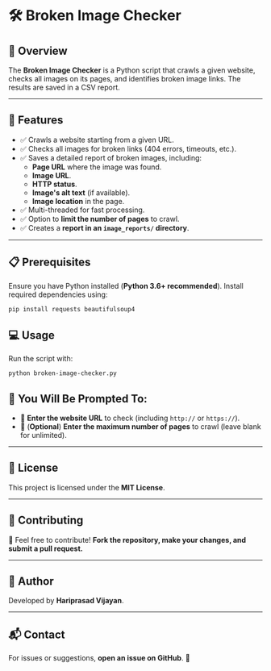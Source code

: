 # 🛠️ Broken Image Checker

## 📌 Overview  
The **Broken Image Checker** is a Python script that crawls a given website, checks all images on its pages, and identifies broken image links. The results are saved in a CSV report.

---

## 🚀 Features  
- ✅ Crawls a website starting from a given URL.  
- ✅ Checks all images for broken links (404 errors, timeouts, etc.).  
- ✅ Saves a detailed report of broken images, including:  
  - **Page URL** where the image was found.  
  - **Image URL**.  
  - **HTTP status**.  
  - **Image's alt text** (if available).  
  - **Image location** in the page.  
- ✅ Multi-threaded for fast processing.  
- ✅ Option to **limit the number of pages** to crawl.  
- ✅ Creates a **report in an `image_reports/` directory**.  

---

## 📋 Prerequisites  

Ensure you have Python installed (**Python 3.6+ recommended**). Install required dependencies using:  

```sh
pip install requests beautifulsoup4
```

## 💻 Usage

Run the script with:

```sh
python broken-image-checker.py
```

## 📌 You Will Be Prompted To:  

- 🔹 **Enter the website URL** to check (including `http://` or `https://`).  
- 🔹 (**Optional**) **Enter the maximum number of pages** to crawl (leave blank for unlimited).  

---

## 📜 License  

This project is licensed under the **MIT License**.

---

## 🤝 Contributing  

🚀 Feel free to contribute! **Fork the repository, make your changes, and submit a pull request.**

---

## 👤 Author  

Developed by **Hariprasad Vijayan**.

---

## 📬 Contact  

For issues or suggestions, **open an issue on GitHub**. 📩
